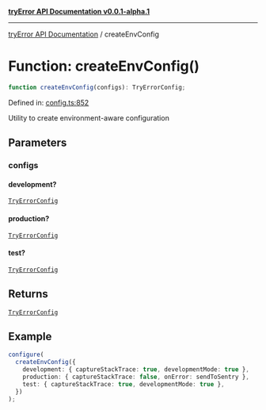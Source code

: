 [**tryError API Documentation v0.0.1-alpha.1**](../index.md)

---

[tryError API Documentation](../index.md) / createEnvConfig

# Function: createEnvConfig()

```ts
function createEnvConfig(configs): TryErrorConfig;
```

Defined in: [config.ts:852](https://github.com/oconnorjohnson/try-error/blob/e3ae0308069a4fba073f4543d527ad76373db795/src/config.ts#L852)

Utility to create environment-aware configuration

## Parameters

### configs

#### development?

[`TryErrorConfig`](../interfaces/TryErrorConfig.md)

#### production?

[`TryErrorConfig`](../interfaces/TryErrorConfig.md)

#### test?

[`TryErrorConfig`](../interfaces/TryErrorConfig.md)

## Returns

[`TryErrorConfig`](../interfaces/TryErrorConfig.md)

## Example

```typescript
configure(
  createEnvConfig({
    development: { captureStackTrace: true, developmentMode: true },
    production: { captureStackTrace: false, onError: sendToSentry },
    test: { captureStackTrace: true, developmentMode: true },
  })
);
```
